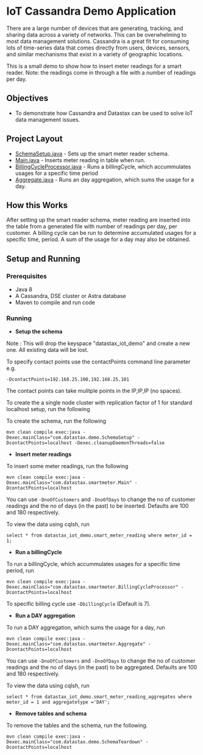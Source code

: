 # IoT Cassandra Demo Application  

There are a large number of devices that are generating, tracking, and sharing data across a variety of networks. This can be  overwhelming to most data management solutions. Cassandra is a great fit for consuming lots of time-series data that comes directly from users, devices, sensors, and similar mechanisms that exist in a variety of geographic locations.

This is a small demo to show how to insert meter readings for a smart reader. Note: the readings come in through a file with a number of readings per day.

## Objectives

* To demonstrate how Cassandra and Datastax can be used to solve IoT data management issues.

## Project Layout

* [SchemaSetup.java](/src/main/java/com/datastax/demo/SchemaSetup.java) - Sets up the smart meter reader schema.
* [Main.java](/src/main/java/com/datastax/smartmeter/Main.java) - Inserts meter reading in table when run.
* [BillingCycleProcessor.java](/src/main/java/com/datastax/smartmeter/BillingCycleProcessor.java) -  Runs a billingCycle, which accummulates usages for a specific time period
* [Aggregate.java](/src/main/java/com/datastax/smartmeter/Aggregate.java) - Runs an day aggregation, which sums the usage for a day.

## How this Works
After setting up the smart reader schema, meter reading are inserted into the table from a generated file with number of readings per day, per customer. A billing cycle can be run to determine accumulated usages for a specific time, period. A sum of the usage for a day may also be obtained.

## Setup and Running

### Prerequisites

* Java 8
* A Cassandra, DSE cluster or Astra database
* Maven to compile and run code

### Running

* **Setup the schema**

Note : This will drop the keyspace "datastax_iot_demo" and create a new one. All existing data will be lost.

To specify contact points use the contactPoints command line parameter e.g.

	-DcontactPoints=192.168.25.100,192.168.25.101

The contact points can take mulitple points in the IP,IP,IP (no spaces).

To create the a single node cluster with replication factor of 1 for standard localhost setup, run the following

To create the schema, run the following

	mvn clean compile exec:java -Dexec.mainClass="com.datastax.demo.SchemaSetup" -DcontactPoints=localhost -Dexec.cleanupDaemonThreads=false

* **Insert meter readings**  

To insert some meter readings, run the following

	mvn clean compile exec:java -Dexec.mainClass="com.datastax.smartmeter.Main" -DcontactPoints=localhost

You can use `-DnoOfCustomers` and `-DnoOfDays` to change the no of customer readings and the no of days (in the past) to be inserted. Defaults are 100 and 180 respectively.

To view the data using cqlsh, run

	select * from datastax_iot_demo.smart_meter_reading where meter_id = 1;

* **Run a  billingCycle**  

To run a billingCycle, which accummulates usages for a specific time period, run

	mvn clean compile exec:java -Dexec.mainClass="com.datastax.smartmeter.BillingCycleProcessor" -DcontactPoints=localhost

To specific billing cycle use `-DbillingCycle` (Default is 7).

* **Run a DAY aggregation**

To run a DAY aggregation, which sums the usage for a day, run

	mvn clean compile exec:java -Dexec.mainClass="com.datastax.smartmeter.Aggregate" -DcontactPoints=localhost

You can use `-DnoOfCustomers` and `-DnoOfDays` to change the no of customer readings and the no of days (in the past) to be aggregated. Defaults are 100 and 180 respectively.

To view the data using cqlsh, run

	select * from datastax_iot_demo.smart_meter_reading_aggregates where meter_id = 1 and aggregatetype ='DAY';

* **Remove tables and schema**  

To remove the tables and the schema, run the following.

    mvn clean compile exec:java -Dexec.mainClass="com.datastax.demo.SchemaTeardown" -DcontactPoints=localhost

